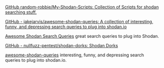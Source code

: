 
[GitHub random-robbie/My-Shodan-Scripts: Collection of Scripts for shodan searching stuff.](https://github.com/random-robbie/My-Shodan-Scripts)

[GitHub - jakejarvis/awesome-shodan-queries: A collection of interesting, funny, and depressing search queries to plug into shodan.io](https://github.com/jakejarvis/awesome-shodan-queries)

[Awesome Shodan Search Queries](https://github.com/jakejarvis/awesome-shodan-queries)
great search queries to plug into Shodan.

[GitHub - nullfuzz-pentest/shodan-dorks: Shodan Dorks](https://github.com/nullfuzz-pentest/shodan-dorks)

[awesome-shodan-queries](https://github.com/jakejarvis/awesome-shodan-queries)
interesting, funny, and depressing search queries to plug into shodan.io.
